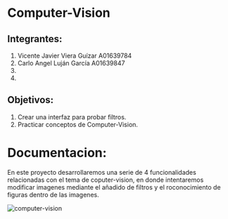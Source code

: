 # Computer-Vision

## Integrantes:
1. Vicente Javier Viera Guízar A01639784
2. Carlo Angel Luján García A01639847
3.
4.

## Objetivos:

1. Crear una interfaz para probar filtros.
2. Practicar conceptos de Computer-Vision.

# Documentacion:

En este proyecto desarrollaremos una serie de 4 funcionalidades relacionadas con el tema de coputer-vision, en donde intentaremos modificar imagenes mediante el añadido de filtros y el roconocimiento de figuras dentro de las imagenes.

![computer-vision](https://cdn.forbes.com.mx/2021/03/computer-vision-640x360.jpg)